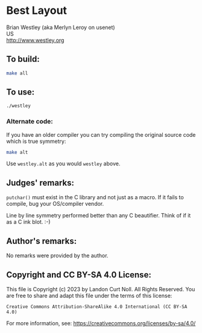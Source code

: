 # Best Layout

Brian Westley (aka Merlyn Leroy on usenet)\
US\
<http://www.westley.org>

## To build:

```sh
make all
```

## To use:

```sh
./westley
```

### Alternate code:

If you have an older compiler you can try compiling the original source code
which is true symmetry:

```sh
make alt
```

Use `westley.alt` as you would `westley` above.


## Judges' remarks:

`putchar()` must exist in the C library and not just as a macro.
If it fails to compile, bug your OS/compiler vendor.

Line by line symmetry performed better than any C beautifier.  Think
of if it as a C ink blot.  :-)

## Author's remarks:

No remarks were provided by the author.


## Copyright and CC BY-SA 4.0 License:

This file is Copyright (c) 2023 by Landon Curt Noll.  All Rights Reserved.
You are free to share and adapt this file under the terms of this license:

    Creative Commons Attribution-ShareAlike 4.0 International (CC BY-SA 4.0)

For more information, see: https://creativecommons.org/licenses/by-sa/4.0/
